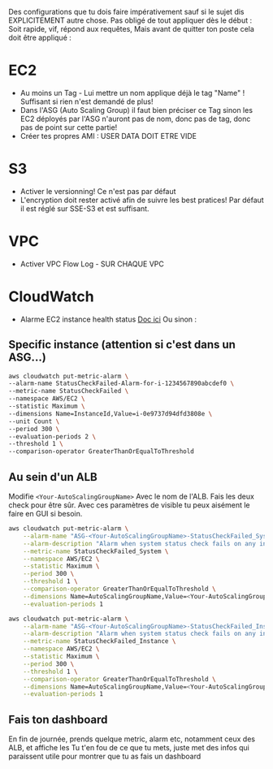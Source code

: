 Des configurations que tu dois faire impérativement sauf si le sujet dis EXPLICITEMENT autre chose.
Pas obligé de tout appliquer dès le début : Soit rapide, vif, répond aux requêtes, Mais avant de quitter ton poste cela doit être appliqué : 
# EC2
* Au moins un Tag - Lui mettre un nom applique déjà le tag "Name" ! Suffisant si rien n'est demandé de plus!
* Dans l'ASG (Auto Scaling Group) il faut bien préciser ce Tag sinon les EC2 déployés par l'ASG n'auront pas de nom, donc pas de tag, donc pas de point sur cette partie!
* Créer tes propres AMI : USER DATA DOIT ETRE VIDE
  
# S3
* Activer le versionning! Ce n'est pas par défaut
* L'encryption doit rester activé afin de suivre les best pratices! Par défaut il est réglé sur SSE-S3 et est suffisant.

# VPC
* Activer VPC Flow Log - SUR CHAQUE VPC

# CloudWatch
* Alarme EC2 instance health status [Doc ici](https://docs.aws.amazon.com/AWSEC2/latest/UserGuide/creating_status_check_alarms.html)
Ou sinon : 
## Specific instance (attention si c'est dans un ASG...)
```bash
aws cloudwatch put-metric-alarm \
--alarm-name StatusCheckFailed-Alarm-for-i-1234567890abcdef0 \
--metric-name StatusCheckFailed \
--namespace AWS/EC2 \
--statistic Maximum \
--dimensions Name=InstanceId,Value=i-0e9737d94dfd3808e \
--unit Count \
--period 300 \
--evaluation-periods 2 \
--threshold 1 \
--comparison-operator GreaterThanOrEqualToThreshold
```
## Au sein d'un ALB
Modifie `<Your-AutoScalingGroupName>` Avec le nom de l'ALB.
Fais les deux check pour être sûr.
Avec ces paramètres de visible tu peux aisément le faire en GUI si besoin.
```bash
aws cloudwatch put-metric-alarm \
    --alarm-name "ASG-<Your-AutoScalingGroupName>-StatusCheckFailed_System" \
    --alarm-description "Alarm when system status check fails on any instance in the Auto Scaling group" \
    --metric-name StatusCheckFailed_System \
    --namespace AWS/EC2 \
    --statistic Maximum \
    --period 300 \
    --threshold 1 \
    --comparison-operator GreaterThanOrEqualToThreshold \
    --dimensions Name=AutoScalingGroupName,Value=<Your-AutoScalingGroupName> \
    --evaluation-periods 1
```
```bash
aws cloudwatch put-metric-alarm \
    --alarm-name "ASG-<Your-AutoScalingGroupName>-StatusCheckFailed_Instance" \
    --alarm-description "Alarm when system status check fails on any instance in the Auto Scaling group" \
    --metric-name StatusCheckFailed_Instance \
    --namespace AWS/EC2 \
    --statistic Maximum \
    --period 300 \
    --threshold 1 \
    --comparison-operator GreaterThanOrEqualToThreshold \
    --dimensions Name=AutoScalingGroupName,Value=<Your-AutoScalingGroupName> \
    --evaluation-periods 1
```

## Fais ton dashboard
En fin de journée, prends quelque metric, alarm etc, notamment ceux des ALB, et affiche les
Tu t'en fou de ce que tu mets, juste met des infos qui paraissent utile pour montrer que tu as fais un dashboard